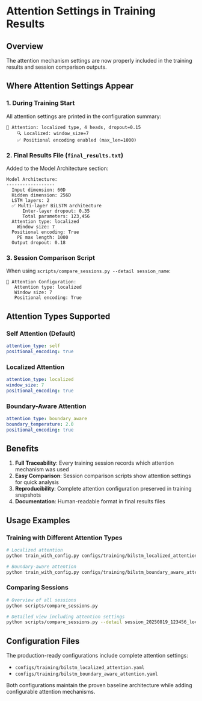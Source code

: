 # Attention Settings in Training Results

## Overview

The attention mechanism settings are now properly included in the training results and session comparison outputs.

## Where Attention Settings Appear

### 1. **During Training Start**
All attention settings are printed in the configuration summary:
```
🎯 Attention: localized type, 4 heads, dropout=0.15
    🔍 Localized: window_size=7
    ✅ Positional encoding enabled (max_len=1000)
```

### 2. **Final Results File** (`final_results.txt`)
Added to the Model Architecture section:
```
Model Architecture:
------------------
  Input dimension: 60D
  Hidden dimension: 256D
  LSTM layers: 2
  ✅ Multi-layer BiLSTM architecture
      Inter-layer dropout: 0.35
      Total parameters: 123,456
  Attention type: localized
    Window size: 7
  Positional encoding: True
    PE max length: 1000
  Output dropout: 0.18
```

### 3. **Session Comparison Script**
When using `scripts/compare_sessions.py --detail session_name`:
```
🧠 Attention Configuration:
   Attention type: localized
   Window size: 7
   Positional encoding: True
```

## Attention Types Supported

### Self Attention (Default)
```yaml
attention_type: self
positional_encoding: true
```

### Localized Attention
```yaml
attention_type: localized
window_size: 7
positional_encoding: true
```

### Boundary-Aware Attention
```yaml
attention_type: boundary_aware
boundary_temperature: 2.0
positional_encoding: true
```

## Benefits

1. **Full Traceability**: Every training session records which attention mechanism was used
2. **Easy Comparison**: Session comparison scripts show attention settings for quick analysis
3. **Reproducibility**: Complete attention configuration preserved in training snapshots
4. **Documentation**: Human-readable format in final results files

## Usage Examples

### Training with Different Attention Types
```bash
# Localized attention
python train_with_config.py configs/training/bilstm_localized_attention.yaml

# Boundary-aware attention
python train_with_config.py configs/training/bilstm_boundary_aware_attention.yaml
```

### Comparing Sessions
```bash
# Overview of all sessions
python scripts/compare_sessions.py

# Detailed view including attention settings
python scripts/compare_sessions.py --detail session_20250819_123456_localized_v1
```

## Configuration Files

The production-ready configurations include complete attention settings:
- `configs/training/bilstm_localized_attention.yaml`
- `configs/training/bilstm_boundary_aware_attention.yaml`

Both configurations maintain the proven baseline architecture while adding configurable attention mechanisms.
